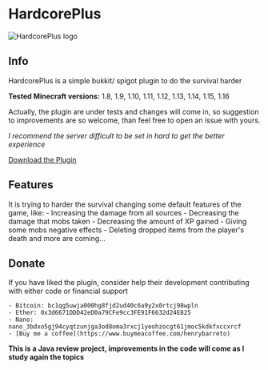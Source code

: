 # HardcorePlus

![HardcorePlus logo](https://i.imgur.com/uBYR4So.png?2)

## Info
HardcorePlus is a simple bukkit/ spigot plugin to do the survival harder

**Tested Minecraft versions:** 1.8, 1.9, 1.10, 1.11, 1.12, 1.13, 1.14, 1.15, 1.16

Actually, the plugin are under tests and changes will come in, so suggestion to improvements are so welcome, than feel 
free to open an issue with yours.

*I recommend the server difficult to be set in hard to get the better experience*

[Download the Plugin](https://github.com/henrybarreto/HardcorePlus/raw/master/out/artifacts/HardcorePlus_jar/HardcorePlus.jar)

## Features
It is trying to harder the survival changing some default features of the game, like:
    - Increasing the damage from all sources
    - Decreasing the damage that mobs taken
    - Decreasing the amount of XP gained
    - Giving some mobs negative effects
    - Deleting dropped items from the player's death
and more are coming...

## Donate

If you have liked the plugin, consider help their development contributing with either code or financial support

    - Bitcoin: bc1qg5uwja000hg8fjd2ud40c6a9y2x0rtcj98wpln
    - Ether: 0x3d6671DDD42eD0a79CFe9cc3FE91F6632d24E825
    - Nano: nano_3bdxo5gj94cyqtzunjga3od8oma3rxcj1yeohzocgt61jmoc5kdkfxccxrcf
    - [Buy me a coffee](https://www.buymeacoffee.com/henrybarreto)

**This is a Java review project, improvements in the code will come as I study again the topics**

